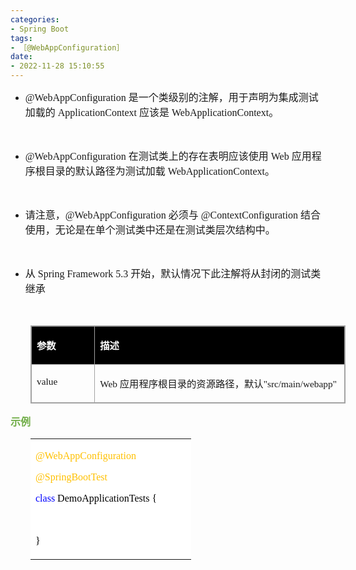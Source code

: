 ```yaml
---
categories:
- Spring Boot
tags:
- ［@WebAppConfiguration］
date:
- 2022-11-28 15:10:55
---
```


<ul style="list-style-type:disc">
    <li><span style="font-size:12.0pt"><span style="font-family:&quot;Comic Sans MS&quot;">@WebAppConfiguration
            </span></span><span style="font-size:12.0pt"><span
                style="font-family:&quot;Microsoft YaHei UI&quot;">是一个类级别的注解，用于声明为集成测试加载的</span></span><span
            style="font-size:12.0pt"><span style="font-family:&quot;Comic Sans MS&quot;"> ApplicationContext
            </span></span><span style="font-size:12.0pt"><span
                style="font-family:&quot;Microsoft YaHei UI&quot;">应该是</span></span><span style="font-size:12.0pt"><span
                style="font-family:&quot;Comic Sans MS&quot;"> WebApplicationContext</span></span><span
            style="font-size:12.0pt"><span style="font-family:&quot;Microsoft YaHei UI&quot;">。</span></span></li>
</ul>
<p><span style="font-size:12.0pt"><span style="font-family:&quot;Microsoft YaHei UI&quot;">&nbsp;</span></span></p>
<ul style="list-style-type:disc">
    <li><span style="font-size:12.0pt"><span style="font-family:&quot;Comic Sans MS&quot;">@WebAppConfiguration
            </span></span><span style="font-size:12.0pt"><span
                style="font-family:&quot;Microsoft YaHei UI&quot;">在测试类上的存在表明应该使用</span></span><span
            style="font-size:12.0pt"><span style="font-family:&quot;Comic Sans MS&quot;"> Web </span></span><span
            style="font-size:12.0pt"><span
                style="font-family:&quot;Microsoft YaHei UI&quot;">应用程序根目录的默认路径为测试加载</span></span><span
            style="font-size:12.0pt"><span style="font-family:&quot;Comic Sans MS&quot;">
                WebApplicationContext</span></span><span style="font-size:12.0pt"><span
                style="font-family:&quot;Microsoft YaHei UI&quot;">。</span></span></li>
</ul>
<p><span style="font-size:12.0pt"><span style="font-family:&quot;Microsoft YaHei UI&quot;">&nbsp;</span></span></p>
<ul style="list-style-type:disc">
    <li><span style="font-size:12.0pt"><span style="font-family:&quot;Microsoft YaHei UI&quot;">请注意，</span></span><span
            style="font-size:12.0pt"><span style="font-family:&quot;Comic Sans MS&quot;">@WebAppConfiguration
            </span></span><span style="font-size:12.0pt"><span
                style="font-family:&quot;Microsoft YaHei UI&quot;">必须与</span></span><span style="font-size:12.0pt"><span
                style="font-family:&quot;Comic Sans MS&quot;"> @ContextConfiguration </span></span><span
            style="font-size:12.0pt"><span
                style="font-family:&quot;Microsoft YaHei UI&quot;">结合使用，无论是在单个测试类中还是在测试类层次结构中。</span></span></li>
</ul>
<p><span style="font-size:12.0pt"><span style="font-family:&quot;Microsoft YaHei UI&quot;">&nbsp;</span></span></p>
<ul style="list-style-type:disc">
    <li><span style="font-size:12.0pt"><span style="font-family:&quot;Microsoft YaHei UI&quot;">从</span></span><span
            style="font-size:12.0pt"><span style="font-family:&quot;Comic Sans MS&quot;"> Spring Framework 5.3
            </span></span><span style="font-size:12.0pt"><span
                style="font-family:&quot;Microsoft YaHei UI&quot;">开始，默认情况下此注解将从封闭的测试类继承</span></span></li>
</ul>
<p><span style="font-size:12.0pt"><span style="font-family:&quot;Microsoft YaHei UI&quot;">&nbsp;</span></span></p>
<table summary="" cellspacing="0"
    style="border-collapse:collapse; border-color:#a3a3a3; border-style:solid; border-width:1px; margin-left:32px"
    class=" cke_show_border">
    <tbody>
        <tr>
            <td
                style="background-color:black; border-bottom:1px solid #a3a3a3; border-left:1px solid #a3a3a3; border-right:1px solid #a3a3a3; border-top:1px solid #a3a3a3; vertical-align:top; width:1.4305in">
                <p><span style="font-size:11.5pt"><span style="font-family:&quot;Microsoft YaHei UI&quot;"><span
                                style="color:white"><strong>参数</strong></span></span></span></p>
            </td>
            <td
                style="background-color:black; border-bottom:1px solid #a3a3a3; border-left:1px solid #a3a3a3; border-right:1px solid #a3a3a3; border-top:1px solid #a3a3a3; vertical-align:top; width:6.7027in">
                <p><span style="font-size:11.5pt"><span style="font-family:&quot;Microsoft YaHei UI&quot;"><span
                                style="color:white"><strong>描述</strong></span></span></span></p>
            </td>
        </tr>
        <tr>
            <td
                style="border-bottom:1px solid #a3a3a3; border-left:1px solid #a3a3a3; border-right:1px solid #a3a3a3; border-top:1px solid #a3a3a3; vertical-align:top; width:1.4305in">
                <p><span style="font-size:11.5pt"><span
                            style="font-family:&quot;Comic Sans MS&quot;">value</span></span></p>
            </td>
            <td
                style="border-bottom:1px solid #a3a3a3; border-left:1px solid #a3a3a3; border-right:1px solid #a3a3a3; border-top:1px solid #a3a3a3; vertical-align:top; width:6.7027in">
                <p><span style="font-size:11.5pt"><span style="font-family:&quot;Comic Sans MS&quot;">Web </span><span
                            style="font-family:&quot;Microsoft YaHei UI&quot;">应用程序根目录的资源路径，默认</span><span
                            style="font-family:&quot;Comic Sans MS&quot;">"src/main/webapp"</span></span></p>
            </td>
        </tr>
    </tbody>
</table>
<p><span style="font-size:12.0pt"><span style="font-family:&quot;Microsoft YaHei UI&quot;"><span
                style="color:#70ad47"><strong>示例</strong></span></span></span></p>
<table summary="" cellspacing="0"
    style="border-collapse:collapse; border-color:#a3a3a3; border-style:solid; border-width:0px; margin-left:32px"
    class=" cke_show_border">
    <tbody>
        <tr>
            <td
                style="background-color:white; border-bottom:0px; border-left:0px; border-right:0px; border-top:0px; vertical-align:top; width:2.5104in">
                <p><span style="font-size:12.0pt"><span style="font-family:&quot;Comic Sans MS&quot;"><span
                                style="color:#ffc000">@WebAppConfiguration</span></span></span></p>
                <p><span style="font-size:12.0pt"><span style="font-family:&quot;Comic Sans MS&quot;"><span
                                style="color:#ffc000">@SpringBootTest</span></span></span></p>
                <p><span style="font-size:12.0pt"><span style="font-family:&quot;Comic Sans MS&quot;"><span
                                style="color:blue">class</span><span
                                style="color:black">&nbsp;DemoApplicationTests&nbsp;{</span></span></span></p>
                <p><span style="font-size:12.0pt"><span
                            style="font-family:&quot;Microsoft YaHei&quot;">&nbsp;</span></span></p>
                <p><span style="font-size:12.0pt"><span style="font-family:&quot;Comic Sans MS&quot;"><span
                                style="color:black">}</span></span></span></p>
            </td>
        </tr>
    </tbody>
</table>
